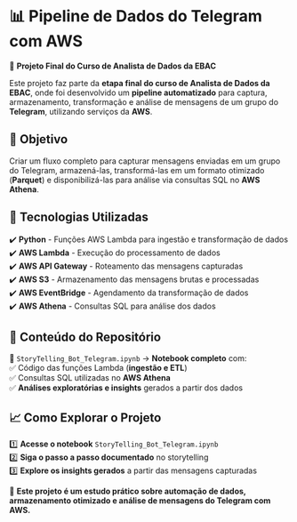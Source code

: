 # 📊 Pipeline de Dados do Telegram com AWS  

🚀 **Projeto Final do Curso de Analista de Dados da EBAC**  

Este projeto faz parte da **etapa final do curso de Analista de Dados da EBAC**, onde foi desenvolvido um **pipeline automatizado** para captura, armazenamento, transformação e análise de mensagens de um grupo do **Telegram**, utilizando serviços da **AWS**.

## 🎯 Objetivo  
Criar um fluxo completo para capturar mensagens enviadas em um grupo do Telegram, armazená-las, transformá-las em um formato otimizado (**Parquet**) e disponibilizá-las para análise via consultas SQL no **AWS Athena**.  

## 🔹 Tecnologias Utilizadas  
✔️ **Python** - Funções AWS Lambda para ingestão e transformação de dados  
✔️ **AWS Lambda** - Execução do processamento de dados  
✔️ **AWS API Gateway** - Roteamento das mensagens capturadas  
✔️ **AWS S3** - Armazenamento das mensagens brutas e processadas  
✔️ **AWS EventBridge** - Agendamento da transformação de dados  
✔️ **AWS Athena** - Consultas SQL para análise dos dados  

## 📂 Conteúdo do Repositório  
📄 `StoryTelling_Bot_Telegram.ipynb` → **Notebook completo** com:  
✅ Código das funções Lambda (**ingestão e ETL**)  
✅ Consultas SQL utilizadas no **AWS Athena**  
✅ **Análises exploratórias e insights** gerados a partir dos dados  

## 📈 Como Explorar o Projeto  
1️⃣ **Acesse o notebook** `StoryTelling_Bot_Telegram.ipynb`  
2️⃣ **Siga o passo a passo documentado** no storytelling  
3️⃣ **Explore os insights gerados** a partir das mensagens capturadas  

🚀 **Este projeto é um estudo prático sobre automação de dados, armazenamento otimizado e análise de mensagens do Telegram com AWS.**  

